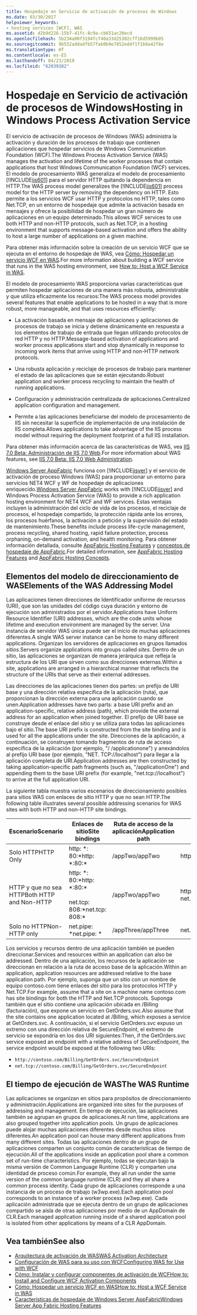```yaml
---
title: Hospedaje en Servicio de activación de procesos de Windows
ms.date: 03/30/2017
helpviewer_keywords:
- hosting services [WCF], WAS
ms.assetid: d2b9d226-15b7-41fc-8c9a-cb651ac20ecd
ms.openlocfilehash: 5b234a00f3194fcf40a33d25302cff16d5999b05
ms.sourcegitcommit: 9b552addadfb57fab0b9e7852ed4f1f1b8a42f8e
ms.translationtype: HT
ms.contentlocale: es-ES
ms.lasthandoff: 04/23/2019
ms.locfileid: "62039382"
---
```

# <a name="hosting-in-windows-process-activation-service"></a><span data-ttu-id="6130c-102">Hospedaje en Servicio de activación de procesos de Windows</span><span class="sxs-lookup"><span data-stu-id="6130c-102">Hosting in Windows Process Activation Service</span></span>
<span data-ttu-id="6130c-103">El servicio de activación de procesos de Windows (WAS) administra la activación y duración de los procesos de trabajo que contienen aplicaciones que hospedar servicios de Windows Communication Foundation (WCF).</span><span class="sxs-lookup"><span data-stu-id="6130c-103">The Windows Process Activation Service (WAS) manages the activation and lifetime of the worker processes that contain applications that host Windows Communication Foundation (WCF) services.</span></span> <span data-ttu-id="6130c-104">El modelo de procesamiento WAS generaliza el modelo de procesamiento [!INCLUDE[iis601](../../../../includes/iis601-md.md)] para el servidor HTTP quitando la dependencia en HTTP.</span><span class="sxs-lookup"><span data-stu-id="6130c-104">The WAS process model generalizes the [!INCLUDE[iis601](../../../../includes/iis601-md.md)] process model for the HTTP server by removing the dependency on HTTP.</span></span> <span data-ttu-id="6130c-105">Esto permite a los servicios WCF usar HTTP y protocolos no HTTP, tales como Net.TCP, en un entorno de hospedaje que admite la activación basada en mensajes y ofrece la posibilidad de hospedar un gran número de aplicaciones en un equipo determinado.</span><span class="sxs-lookup"><span data-stu-id="6130c-105">This allows WCF services to use both HTTP and non-HTTP protocols, such as Net.TCP, in a hosting environment that supports message-based activation and offers the ability to host a large number of applications on a given machine.</span></span>  
  
 <span data-ttu-id="6130c-106">Para obtener más información sobre la creación de un servicio WCF que se ejecuta en el entorno de hospedaje de WAS, vea [Cómo: Hospedar un servicio WCF en WAS](../../../../docs/framework/wcf/feature-details/how-to-host-a-wcf-service-in-was.md).</span><span class="sxs-lookup"><span data-stu-id="6130c-106">For more information about building a WCF service that runs in the WAS hosting environment, see [How to: Host a WCF Service in WAS](../../../../docs/framework/wcf/feature-details/how-to-host-a-wcf-service-in-was.md).</span></span>  
  
 <span data-ttu-id="6130c-107">El modelo de procesamiento WAS proporciona varias características que permiten hospedar aplicaciones de una manera más robusta, administrable y que utiliza eficazmente los recursos:</span><span class="sxs-lookup"><span data-stu-id="6130c-107">The WAS process model provides several features that enable applications to be hosted in a way that is more robust, more manageable, and that uses resources efficiently:</span></span>  
  
- <span data-ttu-id="6130c-108">La activación basada en mensaje de aplicaciones y aplicaciones de procesos de trabajo se inicia y detiene dinámicamente en respuesta a los elementos de trabajo de entrada que llegan utilizando protocolos de red HTTP y no HTTP.</span><span class="sxs-lookup"><span data-stu-id="6130c-108">Message-based activation of applications and worker process applications start and stop dynamically in response to incoming work items that arrive using HTTP and non-HTTP network protocols.</span></span>  
  
- <span data-ttu-id="6130c-109">Una robusta aplicación y reciclaje de procesos de trabajo para mantener el estado de las aplicaciones que se están ejecutando.</span><span class="sxs-lookup"><span data-stu-id="6130c-109">Robust application and worker process recycling to maintain the health of running applications.</span></span>  
  
- <span data-ttu-id="6130c-110">Configuración y administración centralizada de aplicaciones.</span><span class="sxs-lookup"><span data-stu-id="6130c-110">Centralized application configuration and management.</span></span>  
  
- <span data-ttu-id="6130c-111">Permite a las aplicaciones beneficiarse del modelo de procesamiento de IIS sin necesitar la superficie de implementación de una instalación de IIS completa.</span><span class="sxs-lookup"><span data-stu-id="6130c-111">Allows applications to take advantage of the IIS process model without requiring the deployment footprint of a full IIS installation.</span></span>  
  
 <span data-ttu-id="6130c-112">Para obtener más información acerca de las características de WAS, vea [IIS 7.0 Beta: Administración de IIS 7.0 Web](../../../../docs/framework/wcf/feature-details/hosting-in-windows-process-activation-service.md).</span><span class="sxs-lookup"><span data-stu-id="6130c-112">For more information about WAS features, see [IIS 7.0 Beta: IIS 7.0 Web Administration](../../../../docs/framework/wcf/feature-details/hosting-in-windows-process-activation-service.md).</span></span>  
  
 <span data-ttu-id="6130c-113">[Windows Server AppFabric](https://go.microsoft.com/fwlink/?LinkId=196496) funciona con [!INCLUDE[iisver](../../../../includes/iisver-md.md)] y el servicio de activación de proceso Windows (WAS) para proporcionar un entorno para servicios NET4 WCF y WF de hospedaje de aplicaciones enriquecido.</span><span class="sxs-lookup"><span data-stu-id="6130c-113">[Windows Server AppFabric](https://go.microsoft.com/fwlink/?LinkId=196496) works with [!INCLUDE[iisver](../../../../includes/iisver-md.md)] and Windows Process Activation Service (WAS) to provide a rich application hosting environment for NET4 WCF and WF services.</span></span> <span data-ttu-id="6130c-114">Estas ventajas incluyen la administración del ciclo de vida de los procesos, el reciclaje de procesos, el hospedaje compartido, la protección rápida ante los errores, los procesos huérfanos, la activación a petición y la supervisión del estado de mantenimiento.</span><span class="sxs-lookup"><span data-stu-id="6130c-114">These benefits include process life-cycle management, process recycling, shared hosting, rapid failure protection, process orphaning, on-demand activation, and health monitoring.</span></span> <span data-ttu-id="6130c-115">Para obtener información detallada, consulte [AppFabric Hosting Features](https://go.microsoft.com/fwlink/?LinkId=196494) y [conceptos de hospedaje de AppFabric](https://go.microsoft.com/fwlink/?LinkId=196495).</span><span class="sxs-lookup"><span data-stu-id="6130c-115">For detailed information, see [AppFabric Hosting Features](https://go.microsoft.com/fwlink/?LinkId=196494) and [AppFabric Hosting Concepts](https://go.microsoft.com/fwlink/?LinkId=196495).</span></span>  
  
## <a name="elements-of-the-was-addressing-model"></a><span data-ttu-id="6130c-116">Elementos del modelo de direccionamiento de WAS</span><span class="sxs-lookup"><span data-stu-id="6130c-116">Elements of the WAS Addressing Model</span></span>  
 <span data-ttu-id="6130c-117">Las aplicaciones tienen direcciones de Identificador uniforme de recursos (URI), que son las unidades del código cuya duración y entorno de ejecución son administrados por el servidor.</span><span class="sxs-lookup"><span data-stu-id="6130c-117">Applications have Uniform Resource Identifier (URI) addresses, which are the code units whose lifetime and execution environment are managed by the server.</span></span> <span data-ttu-id="6130c-118">Una instancia de servidor WAS única puede ser el inicio de muchas aplicaciones diferentes.</span><span class="sxs-lookup"><span data-stu-id="6130c-118">A single WAS server instance can be home to many different applications.</span></span> <span data-ttu-id="6130c-119">Organizan los servidores de aplicaciones en grupos llamados *sitios*.</span><span class="sxs-lookup"><span data-stu-id="6130c-119">Servers organize applications into groups called *sites*.</span></span> <span data-ttu-id="6130c-120">Dentro de un sitio, las aplicaciones se organizan de manera jerárquica que refleja la estructura de los URI que sirven como sus direcciones externas.</span><span class="sxs-lookup"><span data-stu-id="6130c-120">Within a site, applications are arranged in a hierarchical manner that reflects the structure of the URIs that serve as their external addresses.</span></span>  
  
 <span data-ttu-id="6130c-121">Las direcciones de las aplicaciones tienen dos partes: un prefijo de URI base y una dirección relativa específica de la aplicación (ruta), que proporcionan la dirección externa para una aplicación cuando se unen.</span><span class="sxs-lookup"><span data-stu-id="6130c-121">Application addresses have two parts: a base URI prefix and an application-specific, relative address (path), which provide the external address for an application when joined together.</span></span> <span data-ttu-id="6130c-122">El prefijo de URI base se construye desde el enlace del sitio y se utiliza para todas las aplicaciones bajo el sitio.</span><span class="sxs-lookup"><span data-stu-id="6130c-122">The base URI prefix is constructed from the site binding and is used for all the applications under the site.</span></span> <span data-ttu-id="6130c-123">Direcciones de la aplicación, a continuación, se construyen tomando fragmentos de ruta de acceso específica de la aplicación (por ejemplo, "/ /applicationone") y anexándolos al prefijo URI base (por ejemplo, "NET. TCP://localhost") para llegar a la aplicación completa de URI.</span><span class="sxs-lookup"><span data-stu-id="6130c-123">Application addresses are then constructed by taking application-specific path fragments (such as, "/applicationOne") and appending them to the base URI prefix (for example, "net.tcp://localhost") to arrive at the full application URI.</span></span>  
  
 <span data-ttu-id="6130c-124">La siguiente tabla muestra varios escenarios de direccionamiento posibles para sitios WAS con enlaces de sitio HTTP y que no sean HTTP.</span><span class="sxs-lookup"><span data-stu-id="6130c-124">The following table illustrates several possible addressing scenarios for WAS sites with both HTTP and non-HTTP site bindings.</span></span>  
  
|<span data-ttu-id="6130c-125">Escenario</span><span class="sxs-lookup"><span data-stu-id="6130c-125">Scenario</span></span>|<span data-ttu-id="6130c-126">Enlaces de sitio</span><span class="sxs-lookup"><span data-stu-id="6130c-126">Site bindings</span></span>|<span data-ttu-id="6130c-127">Ruta de acceso de la aplicación</span><span class="sxs-lookup"><span data-stu-id="6130c-127">Application path</span></span>|<span data-ttu-id="6130c-128">URI base de aplicación</span><span class="sxs-lookup"><span data-stu-id="6130c-128">Base application URIs</span></span>|  
|--------------|-------------------|----------------------|---------------------------|  
|<span data-ttu-id="6130c-129">Solo HTTP</span><span class="sxs-lookup"><span data-stu-id="6130c-129">HTTP Only</span></span>|<span data-ttu-id="6130c-130">http: \*: 80:\*</span><span class="sxs-lookup"><span data-stu-id="6130c-130">http: \*:80:\*</span></span>|<span data-ttu-id="6130c-131">/appTwo</span><span class="sxs-lookup"><span data-stu-id="6130c-131">/appTwo</span></span>|http://localhost/appTwo/|  
|<span data-ttu-id="6130c-132">HTTP y que no sea HTTP</span><span class="sxs-lookup"><span data-stu-id="6130c-132">Both HTTP and Non-HTTP</span></span>|<span data-ttu-id="6130c-133">http: \*: 80:\*</span><span class="sxs-lookup"><span data-stu-id="6130c-133">http: \*:80:\*</span></span><br /><br /> <span data-ttu-id="6130c-134">net.tcp: 808:\*</span><span class="sxs-lookup"><span data-stu-id="6130c-134">net.tcp: 808:\*</span></span>|<span data-ttu-id="6130c-135">/appTwo</span><span class="sxs-lookup"><span data-stu-id="6130c-135">/appTwo</span></span>|http://localhost/appTwo/<br /><span data-ttu-id="6130c-136">net.tcp://localhost/appTwo/</span><span class="sxs-lookup"><span data-stu-id="6130c-136">net.tcp://localhost/appTwo/</span></span>|  
|<span data-ttu-id="6130c-137">Solo no HTTP</span><span class="sxs-lookup"><span data-stu-id="6130c-137">Non-HTTP only</span></span>|<span data-ttu-id="6130c-138">net.pipe: \*</span><span class="sxs-lookup"><span data-stu-id="6130c-138">net.pipe: \*</span></span>|<span data-ttu-id="6130c-139">/appThree</span><span class="sxs-lookup"><span data-stu-id="6130c-139">/appThree</span></span>|<span data-ttu-id="6130c-140">net.pipe://appThree/</span><span class="sxs-lookup"><span data-stu-id="6130c-140">net.pipe://appThree/</span></span>|  
  
 <span data-ttu-id="6130c-141">Los servicios y recursos dentro de una aplicación también se pueden direccionar.</span><span class="sxs-lookup"><span data-stu-id="6130c-141">Services and resources within an application can also be addressed.</span></span> <span data-ttu-id="6130c-142">Dentro de una aplicación, los recursos de la aplicación se direccionan en relación a la ruta de acceso base de la aplicación.</span><span class="sxs-lookup"><span data-stu-id="6130c-142">Within an application, application resources are addressed relative to the base application path.</span></span> <span data-ttu-id="6130c-143">Por ejemplo, suponga que un sitio con un nombre de equipo contoso.com tiene enlaces del sitio para los protocolos HTTP y Net.TCP.</span><span class="sxs-lookup"><span data-stu-id="6130c-143">For example, assume that a site on a machine name contoso.com has site bindings for both the HTTP and Net.TCP protocols.</span></span> <span data-ttu-id="6130c-144">Suponga también que el sitio contiene una aplicación ubicada en /Billing (facturación), que expone un servicio en GetOrders.svc.</span><span class="sxs-lookup"><span data-stu-id="6130c-144">Also assume that the site contains one application located at /Billing, which exposes a service at GetOrders.svc.</span></span> <span data-ttu-id="6130c-145">A continuación, si el servicio GetOrders.svc expuso un extremo con una dirección relativa de SecureEndpoint, el extremo de servicio se expondría en los dos URI siguientes:</span><span class="sxs-lookup"><span data-stu-id="6130c-145">Then, if the GetOrders.svc service exposed an endpoint with a relative address of SecureEndpoint, the service endpoint would be exposed at the following two URIs:</span></span>  
  
- `http://contoso.com/Billing/GetOrders.svc/SecureEndpoint`
- `net.tcp://contoso.com/Billing/GetOrders.svc/SecureEndpoint`
  
## <a name="the-was-runtime"></a><span data-ttu-id="6130c-146">El tiempo de ejecución de WAS</span><span class="sxs-lookup"><span data-stu-id="6130c-146">The WAS Runtime</span></span>  
 <span data-ttu-id="6130c-147">Las aplicaciones se organizan en sitios para propósitos de direccionamiento y administración.</span><span class="sxs-lookup"><span data-stu-id="6130c-147">Applications are organized into sites for the purposes of addressing and management.</span></span> <span data-ttu-id="6130c-148">En tiempo de ejecución, las aplicaciones también se agrupan en grupos de aplicaciones.</span><span class="sxs-lookup"><span data-stu-id="6130c-148">At run time, applications are also grouped together into application pools.</span></span> <span data-ttu-id="6130c-149">Un grupo de aplicaciones puede alojar muchas aplicaciones diferentes desde muchos sitios diferentes.</span><span class="sxs-lookup"><span data-stu-id="6130c-149">An application pool can house many different applications from many different sites.</span></span> <span data-ttu-id="6130c-150">Todas las aplicaciones dentro de un grupo de aplicaciones comparten un conjunto común de características de tiempo de ejecución.</span><span class="sxs-lookup"><span data-stu-id="6130c-150">All of the applications inside an application pool share a common set of run-time characteristics.</span></span> <span data-ttu-id="6130c-151">Por ejemplo, todas se ejecutan bajo la misma versión de Common Language Runtime (CLR) y comparten una identidad de proceso común.</span><span class="sxs-lookup"><span data-stu-id="6130c-151">For example, they all run under the same version of the common language runtime (CLR) and they all share a common process identity.</span></span> <span data-ttu-id="6130c-152">Cada grupo de aplicaciones corresponde a una instancia de un proceso de trabajo (w3wp.exe).</span><span class="sxs-lookup"><span data-stu-id="6130c-152">Each application pool corresponds to an instance of a worker process (w3wp.exe).</span></span> <span data-ttu-id="6130c-153">Cada aplicación administrada que se ejecuta dentro de un grupo de aplicaciones compartido se aísla de otras aplicaciones por medio de un AppDomain de CLR.</span><span class="sxs-lookup"><span data-stu-id="6130c-153">Each managed application running inside of a shared application pool is isolated from other applications by means of a CLR AppDomain.</span></span>  
  
## <a name="see-also"></a><span data-ttu-id="6130c-154">Vea también</span><span class="sxs-lookup"><span data-stu-id="6130c-154">See also</span></span>

- [<span data-ttu-id="6130c-155">Arquitectura de activación de WAS</span><span class="sxs-lookup"><span data-stu-id="6130c-155">WAS Activation Architecture</span></span>](../../../../docs/framework/wcf/feature-details/was-activation-architecture.md)
- [<span data-ttu-id="6130c-156">Configuración de WAS para su uso con WCF</span><span class="sxs-lookup"><span data-stu-id="6130c-156">Configuring WAS for Use with WCF</span></span>](../../../../docs/framework/wcf/feature-details/configuring-the-wpa--service-for-use-with-wcf.md)
- [<span data-ttu-id="6130c-157">Cómo: Instalar y configurar componentes de activación de WCF</span><span class="sxs-lookup"><span data-stu-id="6130c-157">How to: Install and Configure WCF Activation Components</span></span>](../../../../docs/framework/wcf/feature-details/how-to-install-and-configure-wcf-activation-components.md)
- [<span data-ttu-id="6130c-158">Cómo: Hospedar un servicio WCF en WAS</span><span class="sxs-lookup"><span data-stu-id="6130c-158">How to: Host a WCF Service in WAS</span></span>](../../../../docs/framework/wcf/feature-details/how-to-host-a-wcf-service-in-was.md)
- [<span data-ttu-id="6130c-159">Características de hospedaje de Windows Server AppFabric</span><span class="sxs-lookup"><span data-stu-id="6130c-159">Windows Server App Fabric Hosting Features</span></span>](https://go.microsoft.com/fwlink/?LinkId=201276)
